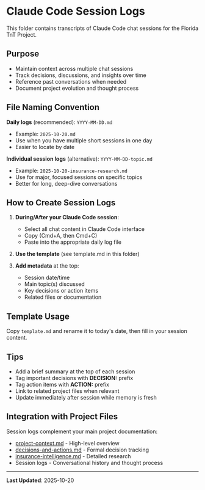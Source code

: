 # Claude Code Session Logs

This folder contains transcripts of Claude Code chat sessions for the Florida TnT Project.

## Purpose

- Maintain context across multiple chat sessions
- Track decisions, discussions, and insights over time
- Reference past conversations when needed
- Document project evolution and thought process

## File Naming Convention

**Daily logs** (recommended): `YYYY-MM-DD.md`
- Example: `2025-10-20.md`
- Use when you have multiple short sessions in one day
- Easier to locate by date

**Individual session logs** (alternative): `YYYY-MM-DD-topic.md`
- Example: `2025-10-20-insurance-research.md`
- Use for major, focused sessions on specific topics
- Better for long, deep-dive conversations

## How to Create Session Logs

1. **During/After your Claude Code session**:
   - Select all chat content in Claude Code interface
   - Copy (Cmd+A, then Cmd+C)
   - Paste into the appropriate daily log file

2. **Use the template** (see template.md in this folder)

3. **Add metadata** at the top:
   - Session date/time
   - Main topic(s) discussed
   - Key decisions or action items
   - Related files or documentation

## Template Usage

Copy `template.md` and rename it to today's date, then fill in your session content.

## Tips

- Add a brief summary at the top of each session
- Tag important decisions with **DECISION:** prefix
- Tag action items with **ACTION:** prefix
- Link to related project files when relevant
- Update immediately after session while memory is fresh

## Integration with Project Files

Session logs complement your main project documentation:
- [project-context.md](../project-context.md) - High-level overview
- [decisions-and-actions.md](../decisions-and-actions.md) - Formal decision tracking
- [insurance-intelligence.md](../insurance-intelligence.md) - Detailed research
- Session logs - Conversational history and thought process

---

**Last Updated**: 2025-10-20
